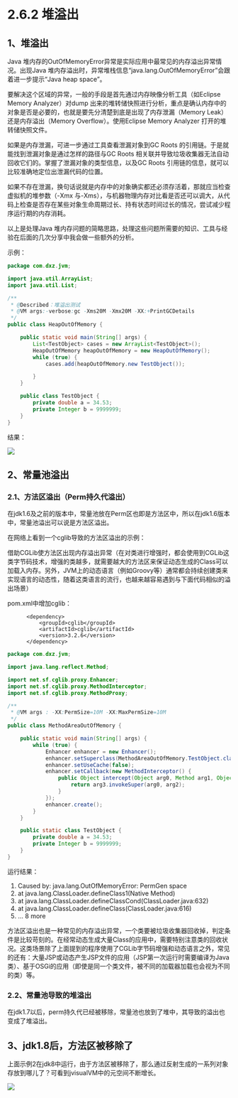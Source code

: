 # 2.6.2 堆溢出

## 1、堆溢出

Java 堆内存的OutOfMemoryError异常是实际应用中最常见的内存溢出异常情况。出现Java 堆内存溢出时，异常堆栈信息“java.lang.OutOfMemoryError”会跟着进一步提示“Java heap space”。

要解决这个区域的异常，一般的手段是首先通过内存映像分析工具（如Eclipse Memory Analyzer）对dump 出来的堆转储快照进行分析，重点是确认内存中的对象是否是必要的，也就是要先分清楚到底是出现了内存泄漏（Memory Leak）还是内存溢出（Memory Overflow）。使用Eclipse Memory Analyzer 打开的堆转储快照文件。

如果是内存泄漏，可进一步通过工具查看泄漏对象到GC Roots 的引用链。于是就能找到泄漏对象是通过怎样的路径与GC Roots 相关联并导致垃圾收集器无法自动回收它们的。掌握了泄漏对象的类型信息，以及GC Roots 引用链的信息，就可以比较准确地定位出泄漏代码的位置。

如果不存在泄漏，换句话说就是内存中的对象确实都还必须存活着，那就应当检查虚拟机的堆参数（-Xmx 与-Xms），与机器物理内存对比看是否还可以调大，从代码上检查是否存在某些对象生命周期过长、持有状态时间过长的情况，尝试减少程序运行期的内存消耗。

以上是处理Java 堆内存问题的简略思路，处理这些问题所需要的知识、工具与经验在后面的几次分享中我会做一些额外的分析。

示例：

```java
package com.dxz.jvm;

import java.util.ArrayList;
import java.util.List;

/**
 * @Described：堆溢出测试
 * @VM args:-verbose:gc -Xms20M -Xmx20M -XX:+PrintGCDetails
 */
public class HeapOutOfMemory {

    public static void main(String[] args) {
        List<TestObject> cases = new ArrayList<TestObject>();
        HeapOutOfMemory heapOutOfMemory = new HeapOutOfMemory();
        while (true) {
            cases.add(heapOutOfMemory.new TestObject());

        }
    }

    public class TestObject {
        private double a = 34.53;
        private Integer b = 9999999;
    }
}
```

结果：

![](https://images2018.cnblogs.com/blog/285763/201803/285763-20180307142030305-642803363.png)

## 2、常量池溢出

### **2.1、方法区溢出（Perm持久代溢出）**

 在jdk1.6及之前的版本中，常量池放在Perm区也即是方法区中，所以在jdk1.6版本中，常量池溢出可以说是方法区溢出。

在网络上看到一个cglib导致的方法区溢出的示例：

借助CGLib使方法区出现内存溢出异常（在对类进行增强时，都会使用到CGLib这类字节码技术，增强的类越多，就需要越大的方法区来保证动态生成的Class可以加载入内存。另外，JVM上的动态语言（例如Groovy等）通常都会持续创建类来实现语言的动态性，随着这类语言的流行，也越来越容易遇到与下面代码相似的溢出场景）

pom.xml中增加cglib：

```markup
      <dependency>
          <groupId>cglib</groupId>
          <artifactId>cglib</artifactId>
          <version>3.2.6</version>
      </dependency>
```

```java
package com.dxz.jvm;

import java.lang.reflect.Method;

import net.sf.cglib.proxy.Enhancer;
import net.sf.cglib.proxy.MethodInterceptor;
import net.sf.cglib.proxy.MethodProxy;

/**
 * @VM args : -XX:PermSize=10M -XX:MaxPermSize=10M
 */
public class MethodAreaOutOfMemory {

    public static void main(String[] args) {
        while (true) {
            Enhancer enhancer = new Enhancer();
            enhancer.setSuperclass(MethodAreaOutOfMemory.TestObject.class);
            enhancer.setUseCache(false);
            enhancer.setCallback(new MethodInterceptor() {
                public Object intercept(Object arg0, Method arg1, Object[] arg2, MethodProxy arg3) throws Throwable {
                    return arg3.invokeSuper(arg0, arg2);
                }
            });
            enhancer.create();
        }
    }

    public static class TestObject {
        private double a = 34.53;
        private Integer b = 9999999;
    }
}
```

运行结果：

1. Caused by: java.lang.OutOfMemoryError: PermGen space  
2. at java.lang.ClassLoader.defineClass1\(Native Method\)  
3. at java.lang.ClassLoader.defineClassCond\(ClassLoader.java:632\)  
4. at java.lang.ClassLoader.defineClass\(ClassLoader.java:616\)  
5. ... 8 more 

方法区溢出也是一种常见的内存溢出异常，一个类要被垃圾收集器回收掉，判定条件是比较苛刻的。在经常动态生成大量Class的应用中，需要特别注意类的回收状况。这类场景除了上面提到的程序使用了CGLib字节码增强和动态语言之外，常见的还有：大量JSP或动态产生JSP文件的应用（JSP第一次运行时需要编译为Java类）、基于OSGi的应用（即使是同一个类文件，被不同的加载器加载也会视为不同的类）等。

### **2.2、常量池导致的堆溢出**

在jdk1.7以后，perm持久代已经被移除，常量池也放到了堆中，其导致的溢出也变成了堆溢出。

## 3、jdk1.8后，方法区被移除了

上面示例2在jdk8中运行，由于方法区被移除了，那么通过反射生成的一系列对象存放到哪儿了？可看到jvisualVM中的元空间不断增长。

![](https://images2018.cnblogs.com/blog/285763/201803/285763-20180307151748479-522737202.png)

